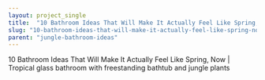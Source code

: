 ```yaml
---
layout: project_single
title:  "10 Bathroom Ideas That Will Make It Actually Feel Like Spring, Now"
slug: "10-bathroom-ideas-that-will-make-it-actually-feel-like-spring-now"
parent: "jungle-bathroom-ideas"
---
```

10 Bathroom Ideas That Will Make It Actually Feel Like Spring, Now  | Tropical glass bathroom with freestanding bathtub and jungle plants